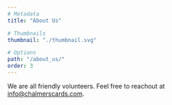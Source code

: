 ```yaml
---
# Metadata
title: "About Us"

# Thumbnails
thumbnail: "./thumbnail.svg"

# Options
path: "/about_us/"
order: 3
---
```


<article role="article">

We are all friendly volunteers. Feel free to reachout at [info@chalmerscards.com](info@chalmerscards.com).

</article>
